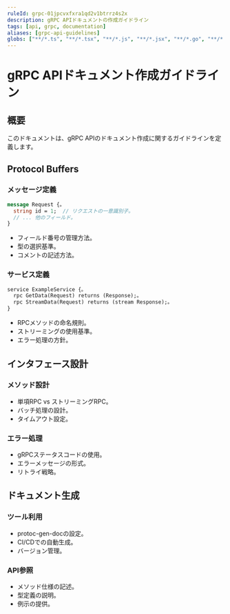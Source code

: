 ```yaml
---
ruleId: grpc-01jpcvxfxra1qd2v1btrrz4s2x
description: gRPC APIドキュメントの作成ガイドライン
tags: [api, grpc, documentation]
aliases: [grpc-api-guidelines]
globs: ["**/*.ts", "**/*.tsx", "**/*.js", "**/*.jsx", "**/*.go", "**/*.rs", "**/*.scala"]
---
```



# gRPC APIドキュメント作成ガイドライン

## 概要

このドキュメントは、gRPC APIのドキュメント作成に関するガイドラインを定義します。

## Protocol Buffers

### メッセージ定義

```protobuf
message Request {。
  string id = 1;  // リクエストの一意識別子。
  // ... 他のフィールド。
}
```

- フィールド番号の管理方法。
- 型の選択基準。
- コメントの記述方法。

### サービス定義

```protobuf
service ExampleService {。
  rpc GetData(Request) returns (Response);。
  rpc StreamData(Request) returns (stream Response);。
}
```

- RPCメソッドの命名規則。
- ストリーミングの使用基準。
- エラー処理の方針。

## インタフェース設計

### メソッド設計

- 単項RPC vs ストリーミングRPC。
- バッチ処理の設計。
- タイムアウト設定。

### エラー処理

- gRPCステータスコードの使用。
- エラーメッセージの形式。
- リトライ戦略。

## ドキュメント生成

### ツール利用

- protoc-gen-docの設定。
- CI/CDでの自動生成。
- バージョン管理。

### API参照

- メソッド仕様の記述。
- 型定義の説明。
- 例示の提供。